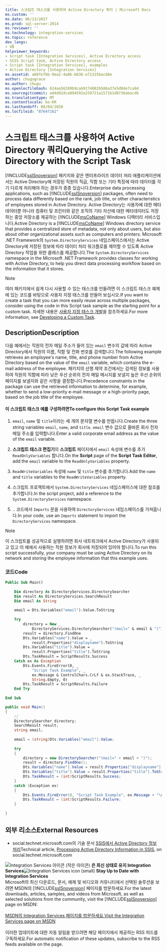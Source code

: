 ```yaml
---
title: 스크립트 태스크를 사용하여 Active Directory 쿼리 | Microsoft Docs
ms.custom: ''
ms.date: 06/13/2017
ms.prod: sql-server-2014
ms.reviewer: ''
ms.technology: integration-services
ms.topic: reference
dev_langs:
- VB
helpviewer_keywords:
- Script task [Integration Services], Active Directory access
- SSIS Script task, Active Directory access
- Script task [Integration Services], examples
- Active Directory [Integration Services]
ms.assetid: a88fefbb-9ea2-4a86-b836-e71315bac68e
author: chugugrace
ms.author: chugu
ms.openlocfilehash: 624aa56289b9cab9174882b586a37e5d0de7ca9d
ms.sourcegitcommit: ad4d92dce894592a259721a1571b1d8736abacdb
ms.translationtype: MT
ms.contentlocale: ko-KR
ms.lasthandoff: 08/04/2020
ms.locfileid: "87647162"
---
```

# <a name="querying-the-active-directory-with-the-script-task"></a><span data-ttu-id="2e2d0-102">스크립트 태스크를 사용하여 Active Directory 쿼리</span><span class="sxs-lookup"><span data-stu-id="2e2d0-102">Querying the Active Directory with the Script Task</span></span>
  <span data-ttu-id="2e2d0-103">[!INCLUDE[ssISnoversion](../../includes/ssisnoversion-md.md)] 패키지와 같은 엔터프라이즈 데이터 처리 애플리케이션에서는 Active Directory에 저장된 직원의 직급, 직함 또는 기타 특징에 따라 데이터를 각기 다르게 처리해야 하는 경우가 종종 있습니다.</span><span class="sxs-lookup"><span data-stu-id="2e2d0-103">Enterprise data processing applications, such as [!INCLUDE[ssISnoversion](../../includes/ssisnoversion-md.md)] packages, often need to process data differently based on the rank, job title, or other characteristics of employees stored in Active Directory.</span></span> <span data-ttu-id="2e2d0-104">Active Directory는 사용자에 대한 메타데이터뿐 아니라 컴퓨터 및 프린터와 같은 조직의 기타 자산에 대한 메타데이터도 저장하는 중앙 저장소를 제공하는 [!INCLUDE[msCoName](../../includes/msconame-md.md)] Windows 디렉터리 서비스입니다.</span><span class="sxs-lookup"><span data-stu-id="2e2d0-104">Active Directory is a [!INCLUDE[msCoName](../../includes/msconame-md.md)] Windows directory service that provides a centralized store of metadata, not only about users, but also about other organizational assets such as computers and printers.</span></span> <span data-ttu-id="2e2d0-105">Microsoft .NET Framework의 `System.DirectoryServices` 네임스페이스에서는 Active Directory에 저장된 정보에 따라 데이터 처리 워크플로를 제어할 수 있도록 Active Directory 작업을 위한 클래스를 제공합니다.</span><span class="sxs-lookup"><span data-stu-id="2e2d0-105">The `System.DirectoryServices` namespace in the Microsoft .NET Framework provides classes for working with Active Directory, to help you direct data processing workflow based on the information that it stores.</span></span>  
  
> [!NOTE]  
>  <span data-ttu-id="2e2d0-106">여러 패키지에서 쉽게 다시 사용할 수 있는 태스크를 만들려면 이 스크립트 태스크 예제에 있는 코드를 바탕으로 사용자 지정 태스크를 만들어 보십시오.</span><span class="sxs-lookup"><span data-stu-id="2e2d0-106">If you want to create a task that you can more easily reuse across multiple packages, consider using the code in this Script task sample as the starting point for a custom task.</span></span> <span data-ttu-id="2e2d0-107">자세한 내용은 [사용자 지정 태스크 개발](../extending-packages-custom-objects/task/developing-a-custom-task.md)을 참조하세요.</span><span class="sxs-lookup"><span data-stu-id="2e2d0-107">For more information, see [Developing a Custom Task](../extending-packages-custom-objects/task/developing-a-custom-task.md).</span></span>  
  
## <a name="description"></a><span data-ttu-id="2e2d0-108">Description</span><span class="sxs-lookup"><span data-stu-id="2e2d0-108">Description</span></span>  
 <span data-ttu-id="2e2d0-109">다음 예에서는 직원의 전자 메일 주소가 들어 있는 `email` 변수의 값에 따라 Active Directory에서 직원의 이름, 직함 및 전화 번호를 검색합니다.</span><span class="sxs-lookup"><span data-stu-id="2e2d0-109">The following example retrieves an employee's name, title, and phone number from Active Directory based on the value of the `email` variable, which contains the e-mail address of the employee.</span></span> <span data-ttu-id="2e2d0-110">패키지의 선행 제약 조건에서는 검색된 정보를 사용하여 직원의 직함에 따라 낮은 우선 순위의 전자 메일 메시지를 보낼지 높은 우선 순위의 페이지를 보낼지와 같은 사항을 결정합니다.</span><span class="sxs-lookup"><span data-stu-id="2e2d0-110">Precedence constraints in the package can use the retrieved information to determine, for example, whether to send a low-priority e-mail message or a high-priority page, based on the job title of the employee.</span></span>  
  
#### <a name="to-configure-this-script-task-example"></a><span data-ttu-id="2e2d0-111">이 스크립트 태스크 예를 구성하려면</span><span class="sxs-lookup"><span data-stu-id="2e2d0-111">To configure this Script Task example</span></span>  
  
1.  <span data-ttu-id="2e2d0-112">`email`, `name` 및 `title`이라는 세 개의 문자열 변수를 만듭니다.</span><span class="sxs-lookup"><span data-stu-id="2e2d0-112">Create the three string variables `email`, `name`, and `title`.</span></span> <span data-ttu-id="2e2d0-113">`email` 변수 값으로 올바른 회사 전자 메일 주소를 입력합니다.</span><span class="sxs-lookup"><span data-stu-id="2e2d0-113">Enter a valid corporate email address as the value of the `email` variable.</span></span>  
  
2.  <span data-ttu-id="2e2d0-114">**스크립트 태스크 편집기**의 **스크립트** 페이지에서 `email` 속성에 변수를 추가 `ReadOnlyVariables` 합니다.</span><span class="sxs-lookup"><span data-stu-id="2e2d0-114">On the **Script** page of the **Script Task Editor**, add the `email` variable to the `ReadOnlyVariables` property.</span></span>  
  
3.  <span data-ttu-id="2e2d0-115">`ReadWriteVariables` 속성에 `name` 및 `title` 변수를 추가합니다.</span><span class="sxs-lookup"><span data-stu-id="2e2d0-115">Add the `name` and `title` variables to the `ReadWriteVariables` property.</span></span>  
  
4.  <span data-ttu-id="2e2d0-116">스크립트 프로젝트에서 `System.DirectoryServices` 네임스페이스에 대한 참조를 추가합니다.</span><span class="sxs-lookup"><span data-stu-id="2e2d0-116">In the script project, add a reference to the `System.DirectoryServices` namespace.</span></span>  
  
5.  <span data-ttu-id="2e2d0-117">.</span><span class="sxs-lookup"><span data-stu-id="2e2d0-117">.</span></span> <span data-ttu-id="2e2d0-118">코드에서 `Imports` 문을 사용하여 `DirectoryServices` 네임스페이스를 가져옵니다.</span><span class="sxs-lookup"><span data-stu-id="2e2d0-118">In your code, use an `Imports` statement to import the `DirectoryServices` namespace.</span></span>  
  
> [!NOTE]  
>  <span data-ttu-id="2e2d0-119">이 스크립트를 성공적으로 실행하려면 회사 네트워크에서 Active Directory가 사용되고 있고 이 예에서 사용하는 직원 정보가 회사에 저장되어 있어야 합니다.</span><span class="sxs-lookup"><span data-stu-id="2e2d0-119">To run this script successfully, your company must be using Active Directory on its network and storing the employee information that this example uses.</span></span>  
  
### <a name="code"></a><span data-ttu-id="2e2d0-120">코드</span><span class="sxs-lookup"><span data-stu-id="2e2d0-120">Code</span></span>  
  
```vb  
Public Sub Main()  
  
    Dim directory As DirectoryServices.DirectorySearcher  
    Dim result As DirectoryServices.SearchResult  
    Dim email As String  
  
    email = Dts.Variables("email").Value.ToString  
  
    Try  
        directory = New _  
            DirectoryServices.DirectorySearcher("(mail=" & email & ")")  
        result = directory.FindOne  
        Dts.Variables("name").Value = _  
            result.Properties("displayname").ToString  
        Dts.Variables("title").Value = _  
            result.Properties("title").ToString  
        Dts.TaskResult = ScriptResults.Success  
    Catch ex As Exception  
        Dts.Events.FireError(0, _  
            "Script Task Example", _  
            ex.Message & ControlChars.CrLf & ex.StackTrace, _  
            String.Empty, 0)  
        Dts.TaskResult = ScriptResults.Failure  
    End Try  
  
End Sub  
```  
  
```csharp  
public void Main()  
{  
    //  
    DirectorySearcher directory;  
    SearchResult result;  
    string email;  
  
    email = (string)Dts.Variables["email"].Value;  
  
    try  
    {  
        directory = new DirectorySearcher("(mail=" + email + ")");  
        result = directory.FindOne();  
        Dts.Variables["name"].Value = result.Properties["displayname"].ToString();  
        Dts.Variables["title"].Value = result.Properties["title"].ToString();  
        Dts.TaskResult = (int)ScriptResults.Success;  
    }  
    catch (Exception ex)  
    {  
        Dts.Events.FireError(0, "Script Task Example", ex.Message + "\n" + ex.StackTrace, String.Empty, 0);  
        Dts.TaskResult = (int)ScriptResults.Failure;  
    }  
  
}  
```  
  
## <a name="external-resources"></a><span data-ttu-id="2e2d0-121">외부 리소스</span><span class="sxs-lookup"><span data-stu-id="2e2d0-121">External Resources</span></span>  
  
-   <span data-ttu-id="2e2d0-122">social.technet.microsoft.com의 기술 문서 [SSIS에서 Active Directory 정보 처리](https://go.microsoft.com/fwlink/?LinkId=199588)</span><span class="sxs-lookup"><span data-stu-id="2e2d0-122">Technical article, [Processing Active Directory Information in SSIS](https://go.microsoft.com/fwlink/?LinkId=199588), on social.technet.microsoft.com</span></span>  
  
<span data-ttu-id="2e2d0-123">![Integration Services 아이콘 (작은 아이콘)](../media/dts-16.gif "Integration Services 아이콘(작은 아이콘)")  **은 최신 상태로 유지 Integration Services**</span><span class="sxs-lookup"><span data-stu-id="2e2d0-123">![Integration Services icon (small)](../media/dts-16.gif "Integration Services icon (small)")  **Stay Up to Date with Integration Services**</span></span><br /> <span data-ttu-id="2e2d0-124">Microsoft의 최신 다운로드, 문서, 예제 및 비디오와 커뮤니티에서 선택된 솔루션을 보려면 MSDN의 [!INCLUDE[ssISnoversion](../../includes/ssisnoversion-md.md)] 페이지를 방문하세요.</span><span class="sxs-lookup"><span data-stu-id="2e2d0-124">For the latest downloads, articles, samples, and videos from Microsoft, as well as selected solutions from the community, visit the [!INCLUDE[ssISnoversion](../../includes/ssisnoversion-md.md)] page on MSDN:</span></span><br /><br /> [<span data-ttu-id="2e2d0-125">MSDN의 Integration Services 페이지를 방문하세요.</span><span class="sxs-lookup"><span data-stu-id="2e2d0-125">Visit the Integration Services page on MSDN</span></span>](https://go.microsoft.com/fwlink/?LinkId=136655)<br /><br /> <span data-ttu-id="2e2d0-126">이러한 업데이트에 대한 자동 알림을 받으려면 해당 페이지에서 제공하는 RSS 피드를 구독하세요.</span><span class="sxs-lookup"><span data-stu-id="2e2d0-126">For automatic notification of these updates, subscribe to the RSS feeds available on the page.</span></span>  
  
  
